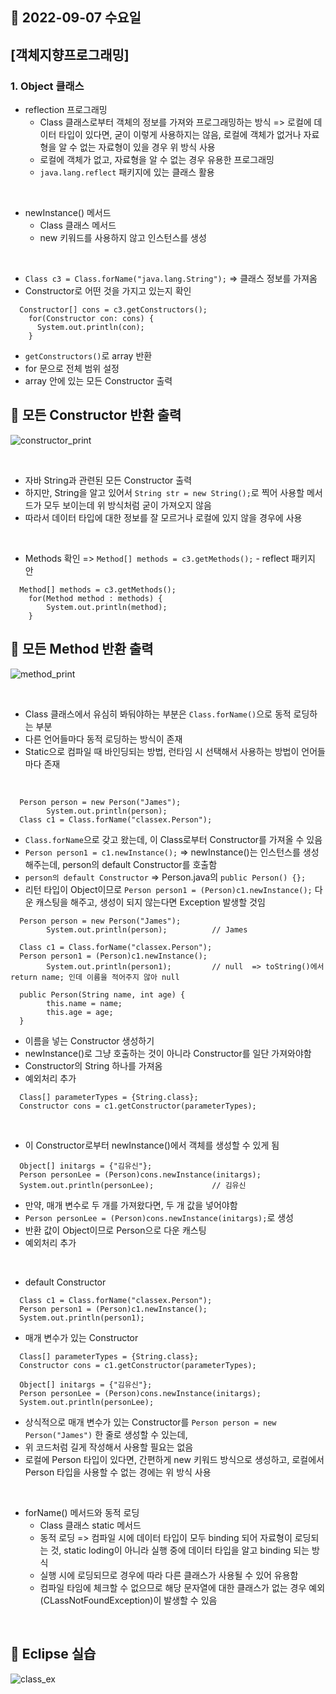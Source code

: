 ## 🔸 2022-09-07 수요일

## [객체지향프로그래밍]

### 1. Object 클래스

- reflection 프로그래밍
    - Class 클래스로부터 객체의 정보를 가져와 프로그래밍하는 방식 => 로컬에 데이터 타입이 있다면, 굳이 이렇게 사용하지는 않음, 로컬에 객체가 없거나 자료형을 알 수 없는 자료형이 있을 경우 위 방식
      사용
    - 로컬에 객체가 없고, 자료형을 알 수 없는 경우 유용한 프로그래밍
    - `java.lang.reflect` 패키지에 있는 클래스 활용

<br>

- newInstance() 메서드
    - Class 클래스 메서드
    - new 키워드를 사용하지 않고 인스턴스를 생성

<br>

- `Class c3 = Class.forName("java.lang.String");` => 클래스 정보를 가져옴
- Constructor로 어떤 것을 가지고 있는지 확인

```
  Constructor[] cons = c3.getConstructors();
    for(Constructor con: cons) {
      System.out.println(con);
    }
```

- `getConstructors()`로 array 반환
- for 문으로 전체 범위 설정
- array 안에 있는 모든 Constructor 출력

## 🔖 모든 Constructor 반환 출력

![constructor_print](https://user-images.githubusercontent.com/79084294/189108047-583237bb-4f81-4614-8fb7-5b0589b00b67.png)

<br>

- 자바 String과 관련된 모든 Constructor 출력
- 하지만, String을 알고 있어서 `String str = new String();`로 찍어 사용할 메서드가 모두 보이는데 위 방식처럼 굳이 가져오지 않음
- 따라서 데이터 타입에 대한 정보를 잘 모르거나 로컬에 있지 않을 경우에 사용

<br>

- Methods 확인 => `Method[] methods = c3.getMethods();` - reflect 패키지 안

```
  Method[] methods = c3.getMethods();
    for(Method method : methods) {
		System.out.println(method);
	}
```

## 🔖 모든 Method 반환 출력

![method_print](https://user-images.githubusercontent.com/79084294/189119401-26aaa918-f6cb-4062-8f53-28c6379d38aa.png)

<br>

- Class 클래스에서 유심히 봐둬야하는 부분은 `Class.forName()`으로 동적 로딩하는 부분
- 다른 언어들마다 동적 로딩하는 방식이 존재
- Static으로 컴파일 때 바인딩되는 방법, 런타임 시 선택해서 사용하는 방법이 언어들마다 존재

<br>

```
  Person person = new Person("James");
		System.out.println(person);		
  Class c1 = Class.forName("classex.Person");
```

- `Class.forName`으로 갖고 왔는데, 이 Class로부터 Constructor를 가져올 수 있음
- `Person person1 = c1.newInstance();` => newInstance()는 인스턴스를 생성해주는데, person의 default Constructor를 호출함
- `person의 default Constructor` => Person.java의 `public Person() {};`
- 리턴 타입이 Object이므로 `Person person1 = (Person)c1.newInstance();` 다운 캐스팅을 해주고, 생성이 되지 않는다면 Exception 발생할 것임

```
  Person person = new Person("James");
        System.out.println(person);          // James
		
  Class c1 = Class.forName("classex.Person");
  Person person1 = (Person)c1.newInstance();
        System.out.println(person1);         // null  => toString()에서 return name; 인데 이름을 적어주지 않아 null
```

```
  public Person(String name, int age) {
        this.name = name;
        this.age = age;
  }
```

- 이름을 넣는 Constructor 생성하기
- newInstance()로 그냥 호출하는 것이 아니라 Constructor를 일단 가져와야함
- Constructor의 String 하나를 가져옴
- 예외처리 추가

```
  Class[] parameterTypes = {String.class};
  Constructor cons = c1.getConstructor(parameterTypes);
```

<br>

- 이 Constructor로부터 newInstance()에서 객체를 생성할 수 있게 됨

```
  Object[] initargs = {"김유신"};
  Person personLee = (Person)cons.newInstance(initargs);
  System.out.println(personLee);             // 김유신
```

- 만약, 매개 변수로 두 개를 가져왔다면, 두 개 값을 넣어야함
- `Person personLee = (Person)cons.newInstance(initargs);`로 생성
- 반환 값이 Object이므로 Person으로 다운 캐스팅
- 예외처리 추가

<br>

- default Constructor

```
  Class c1 = Class.forName("classex.Person");
  Person person1 = (Person)c1.newInstance();
  System.out.println(person1);
```

- 매개 변수가 있는 Constructor

```
  Class[] parameterTypes = {String.class};
  Constructor cons = c1.getConstructor(parameterTypes);
		
  Object[] initargs = {"김유신"};
  Person personLee = (Person)cons.newInstance(initargs);
  System.out.println(personLee);
```

- 상식적으로 매개 변수가 있는 Constructor를 `Person person = new Person("James")` 한 줄로 생성할 수 있는데,
- 위 코드처럼 길게 작성해서 사용할 필요는 없음
- 로컬에 Person 타입이 있다면, 간편하게 new 키워드 방식으로 생성하고, 로컬에서 Person 타입을 사용할 수 없는 경에는 위 방식 사용

<br>

- forName() 메서드와 동적 로딩
    - Class 클래스 static 메서드
    - 동적 로딩 => 컴파일 시에 데이터 타입이 모두 binding 되어 자료형이 로딩되는 것, static loding이 아니라 실행 중에 데이터 타입을 알고 binding 되는 방식
    - 실행 시에 로딩되므로 경우에 따라 다른 클래스가 사용될 수 있어 유용함
    - 컴파일 타임에 체크할 수 없으므로 해당 문자열에 대한 클래스가 없는 경우 예외(CLassNotFoundException)이 발생할 수 있음

<br>

## 🔖 Eclipse 실습

![class_ex](https://user-images.githubusercontent.com/79084294/189127345-bcf1491e-35ad-46de-8f55-647f5dbb55fa.png)
